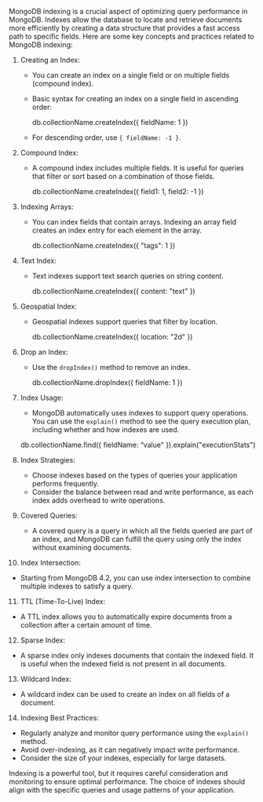 MongoDB indexing is a crucial aspect of optimizing query performance in MongoDB. Indexes allow the database to locate and retrieve documents more efficiently by creating a data structure that provides a fast access path to specific fields. Here are some key concepts and practices related to MongoDB indexing:

1. Creating an Index:
   - You can create an index on a single field or on multiple fields (compound index).
   - Basic syntax for creating an index on a single field in ascending order:
     
     db.collectionName.createIndex({ fieldName: 1 })
     
   - For descending order, use `{ fieldName: -1 }`.

2. Compound Index:
   - A compound index includes multiple fields. It is useful for queries that filter or sort based on a combination of those fields.
	     
     db.collectionName.createIndex({ field1: 1, field2: -1 })
     
3. Indexing Arrays:
   - You can index fields that contain arrays. Indexing an array field creates an index entry for each element in the array.
     
     db.collectionName.createIndex({ "tags": 1 })
     
4. Text Index:
   - Text indexes support text search queries on string content.
     
     db.collectionName.createIndex({ content: "text" })
     
5. Geospatial Index:
   - Geospatial indexes support queries that filter by location.
     
     db.collectionName.createIndex({ location: "2d" })
     
6. Drop an Index:
   - Use the `dropIndex()` method to remove an index.
     
     db.collectionName.dropIndex({ fieldName: 1 })
     
7. Index Usage:
   - MongoDB automatically uses indexes to support query operations. You can use the `explain()` method to see the query execution plan, including whether and how indexes are used.
     
    db.collectionName.find({ fieldName: “value" }).explain("executionStats")
     
8. Index Strategies:
   - Choose indexes based on the types of queries your application performs frequently.
   - Consider the balance between read and write performance, as each index adds overhead to write operations.

9. Covered Queries:
   - A covered query is a query in which all the fields queried are part of an index, and MongoDB can fulfill the query using only the index without examining documents.

10. Index Intersection:
   - Starting from MongoDB 4.2, you can use index intersection to combine multiple indexes to satisfy a query.

11. TTL (Time-To-Live) Index:
   - A TTL index allows you to automatically expire documents from a collection after a certain amount of time.

12. Sparse Index:
   - A sparse index only indexes documents that contain the indexed field. It is useful when the indexed field is not present in all documents.

13. Wildcard Index:
   - A wildcard index can be used to create an index on all fields of a document.

14. Indexing Best Practices:
   - Regularly analyze and monitor query performance using the `explain()` method.
   - Avoid over-indexing, as it can negatively impact write performance.
   - Consider the size of your indexes, especially for large datasets.
   
Indexing is a powerful tool, but it requires careful consideration and monitoring to ensure optimal performance. The choice of indexes should align with the specific queries and usage patterns of your application.
